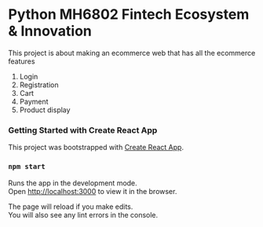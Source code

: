 # Python MH6802 Fintech Ecosystem & Innovation
This project is about making an ecommerce web that has all the ecommerce features
1. Login
2. Registration
3. Cart
4. Payment
5. Product display

### Getting Started with Create React App

This project was bootstrapped with [Create React App](https://github.com/facebook/create-react-app).

### `npm start`

Runs the app in the development mode.\
Open [http://localhost:3000](http://localhost:3000) to view it in the browser.

The page will reload if you make edits.\
You will also see any lint errors in the console.